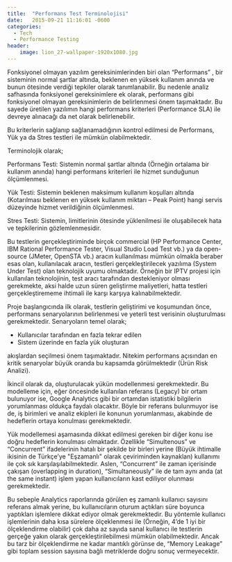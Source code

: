 ```yaml
---
title:  "Performans Test Terminolojisi"
date:   2015-09-21 11:16:01 -0600	
categories:
  - Tech
  - Performance Testing
header:
    image: lion_27-wallpaper-1920x1080.jpg
---
```

Fonksiyonel olmayan yazılım gereksinimlerinden biri olan “Performans” , bir sisteminin normal şartlar altında, beklenen en yüksek kullanım anında ve bunun ötesinde verdiği tepkiler olarak tanımlanabilir. Bu nedenle analiz safhasında fonksiyonel gereksinimlere ek olarak, performans gibi fonksiyonel olmayan gereksinimlerin de belirlenmesi önem taşımaktadır. Bu sayede üretilen yazılımın hangi performans kriterleri (Performance SLA) ile devreye alınacağı da net olarak belirlenebilir.

Bu kriterlerin sağlanıp sağlanamadığının kontrol edilmesi de Performans, Yük ya da Stres testleri ile mümkün olabilmektedir.

Terminolojik olarak;

Performans Testi: Sistemin normal şartlar altında (Örneğin ortalama bir kullanım anında) hangi performans kriterleri ile hizmet sunduğunun ölçümlenmesi.

Yük Testi: Sistemin beklenen maksimum kullanım koşulları altında (Kotarılması beklenen en yüksek kullanım miktarı – Peak Point) hangi servis düzeyinde hizmet verildiğinin ölçümlenmesi.

Stres Testi: Sistemin, limitlerinin ötesinde yüklenilmesi ile oluşabilecek hata ve tepkilerinin gözlemlenmesidir.

Bu testlerin gerçekleştiriminde birçok commercial (HP Performance Center, IBM Rational Performance Tester, Visual Studio Load Test vb.) ya da open-source (JMeter, OpenSTA vb.) aracın kullanılması mümkün olmakla beraber esas olan, kullanılacak aracın, testleri gerçekleştirilecek yazılıma (System Under Test) olan teknolojik uyumu olmaktadır. Örneğin bir IPTV projesi için kullanılan teknolojinin, test aracı tarafından destekleniyor olması gerekmekte, aksi halde uzun süren geliştirme maliyetleri, hatta testleri gerçekleştirememe ihtimali ile karşı karşıya kalınabilmektedir.

Proje başlangıcında ilk olarak, testlerin geliştirimi ve koşumundan önce, performans senaryolarının belirlenmesi ve yeterli test verisinin oluşturulması gerekmektedir. Senaryoların temel olarak;

- Kullanıcılar tarafından en fazla tekrar edilen
- Sistem üzerinde en fazla yük oluşturan

akışlardan seçilmesi önem taşımaktadır. Nitekim performans açısından en kritik senaryolar büyük oranda bu kapsamda görülmektedir (Ürün Risk Analizi).

İkincil olarak da, oluşturulacak yükün modellenmesi gerekmektedir. Bu modelleme için, eğer öncesinde kullanılan referans (Legacy) bir ortam bulunuyor ise, Google Analytics gibi bir ortamdan istatistiki bilgilerin yorumlanması oldukça faydalı olacaktır. Böyle bir referans bulunmuyor ise de, iş birimleri ve analiz ekipleri ile konunun yorumlanması, akabinde de hedeflerin ortaya konulması gerekmektedir.

Yük modellemesi aşamasında dikkat edilmesi gereken bir diğer konu ise doğru hedeflerin konulması olmaktadır. Özellikle “Simultenous” ve “Concurrent” ifadelerinin hatalı bir şekilde bir birleri yerine (Büyük ihtimalle ikisinin de Türkçe’ye "Eşzamanlı" olarak çeviriminden kaynaklan) kullanımı ile çok sık karşılaşılabilmektedir. Aslen, “Concurrent” ile zaman içerisinde çakışan (overlapping in duration), “Simultaneously” ile de tam aynı anda (at the same instant) işlem yapan kullanıcıların kast ediliyor olunması gerekmektedir.

Bu sebeple Analytics raporlarında görülen eş zamanlı kullanıcı sayısını referans almak yerine, bu kullanıcıların oturum açtıkları süre boyunca yaptıkları işlemlere dikkat ediyor olmak gerekmektedir. Bu yöntemle kullanıcı işlemlerinin daha kısa sürelere ölçeklenmesi ile (Örneğin, 4’de 1 iyi bir ölçeklendirme olabilir) çok daha az sayıda sanal kullanıcı ile testlerin gerçeğe yakın olarak gerçekleştirilebilmesi mümkün olabilmektedir. Ancak bu tarz bir ölçeklendirme ne kadar mantıklı görünse de, “Memory Leakage” gibi toplam session sayısına bağlı metriklerde doğru sonuç vermeyecektir.